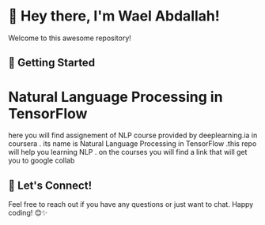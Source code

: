 # 👋 Hey there, I'm Wael Abdallah!
Welcome to this awesome repository!
## 🌈 Getting Started
# Natural Language Processing in TensorFlow
here you will find assignement of NLP course provided by deeplearning.ia in coursera . its name is Natural Language Processing in TensorFlow .this repo will help you learning NLP  . on the courses you will find a link that will get you to google collab 

## 🚀 Let's Connect!

Feel free to reach out if you have any questions or just want to chat. Happy coding! 😊✨
